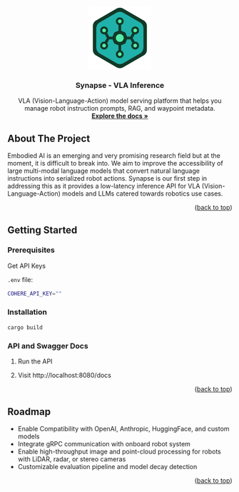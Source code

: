<a id="readme-top"></a>
<br />
<div align="center">

  <a href="https://github.com/OpenXRIF/Synapse"><img width="140px" src="./docs/images/logo.png"></a>

  <h3 align="center">Synapse - VLA Inference</h3>

  <p align="center">
    VLA (Vision-Language-Action) model serving platform that helps you manage robot instruction prompts, RAG, and waypoint metadata.
    <br />
    <a href="https://openxrif.github.io/docs/synapse/"><strong>Explore the docs »</strong></a>
    <br />
  </p>
</div>



<!-- TABLE OF CONTENTS -->
<!-- <details>
  <summary>Table of Contents</summary>
  <ol>
    <li>
      <a href="#about-the-project">About The Project</a>
      <ul>
        <li><a href="#built-with">Built With</a></li>
      </ul>
    </li>
    <li>
      <a href="#getting-started">Getting Started</a>
      <ul>
        <li><a href="#prerequisites">Prerequisites</a></li>
        <li><a href="#installation">Installation</a></li>
      </ul>
    </li>
    <li><a href="#usage">Usage</a></li>
    <li><a href="#roadmap">Roadmap</a></li>
    <li><a href="#contributing">Contributing</a></li>
    <li><a href="#license">License</a></li>
    <li><a href="#contact">Contact</a></li>
    <li><a href="#acknowledgments">Acknowledgments</a></li>
  </ol>
</details> -->


## About The Project

Embodied AI is an emerging and very promising research field but at the moment, it is difficult to break into. We aim to improve the accessibility of large multi-modal language models that convert natural language instructions into serialized robot actions. Synapse is our first step in addressing this as it provides a low-latency inference API for VLA (Vision-Language-Action) models and LLMs catered towards robotics use cases. 

<p align="right">(<a href="#readme-top">back to top</a>)</p>


## Getting Started


### Prerequisites

Get API Keys

`.env` file:
```sh
COHERE_API_KEY=""
```

### Installation

```sh
cargo build
```

### API and Swagger Docs

1. Run the API

2. Visit http://localhost:8080/docs

<p align="right">(<a href="#readme-top">back to top</a>)</p>

## Roadmap

- Enable Compatibility with OpenAI, Anthropic, HuggingFace, and custom models
- Integrate gRPC communication with onboard robot system
- Enable high-throughput image and point-cloud processing for robots with LiDAR, radar, or stereo cameras
- Customizable evaluation pipeline and model decay detection

<p align="right">(<a href="#readme-top">back to top</a>)</p>
